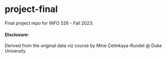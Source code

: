 # project-final

Final project repo for INFO 526 - Fall 2023.

#### Disclosure:
Derived from the original data viz course by Mine Çetinkaya-Rundel @ Duke University
